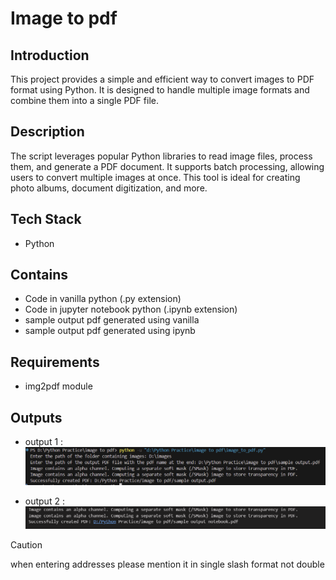 # Image to pdf

## Introduction

This project provides a simple and efficient way to convert images to PDF format using Python. It is designed to handle multiple image formats and combine them into a single PDF file.

## Description

The script leverages popular Python libraries to read image files, process them, and generate a PDF document. It supports batch processing, allowing users to convert multiple images at once. This tool is ideal for creating photo albums, document digitization, and more.

## Tech Stack

- Python

## Contains

- Code in vanilla python (.py extension)
- Code in jupyter notebook python (.ipynb extension)
- sample output pdf generated using vanilla
- sample output pdf generated using ipynb

## Requirements

- img2pdf module

## Outputs

- output 1 :
  ![output1](./output1.png)

- output 2 :
  ![output2](./output2.png)

> [!Caution]
> when entering addresses please mention it in single slash format not double
